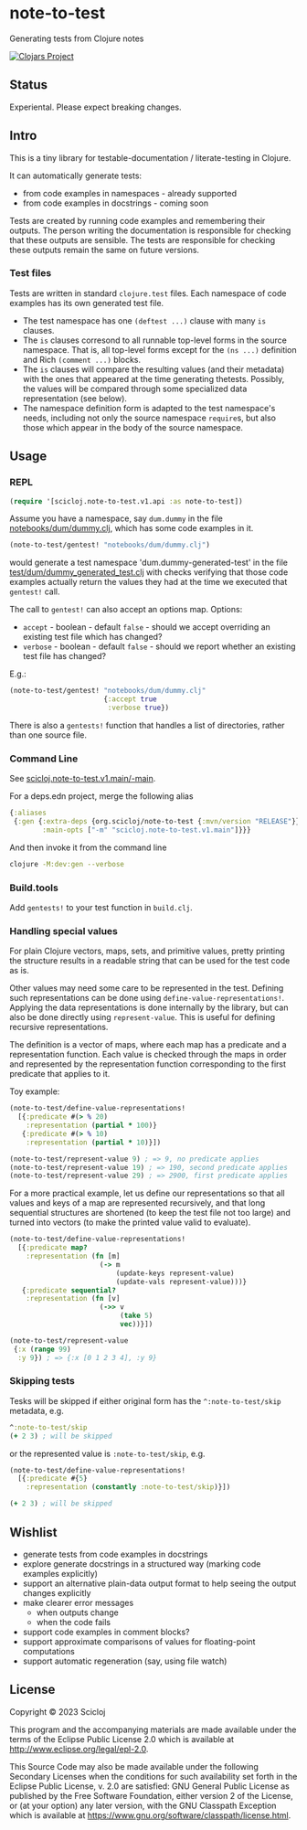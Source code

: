 # note-to-test

Generating tests from Clojure notes

[![Clojars Project](https://img.shields.io/clojars/v/org.scicloj/note-to-test.svg)](https://clojars.org/org.scicloj/note-to-test)

## Status
Experiental. Please expect breaking changes.

## Intro

This is a tiny library for testable-documentation / literate-testing in Clojure.

It can automatically generate tests:
- from code examples in namespaces - already supported
- from code examples in docstrings - coming soon 

Tests are created by running code examples and remembering their outputs. The person writing the documentation is responsible for checking that these outputs are sensible. The tests are responsible for checking these outputs remain the same on future versions.

### Test files
Tests are written in standard `clojure.test` files. Each namespace of code examples has its own generated test file. 
* The test namespace has one `(deftest ...)` clause with many `is` clauses.
* The `is` clauses corresond to all runnable top-level forms in the source namespace. That is, all top-level forms except for the `(ns ...)` definition and Rich `(comment ...)` blocks. 
* The `is` clauses will compare the resulting values (and their metadata) with the ones that appeared at the time generating thetests. Possibly, the values will be compared through some specialized data representation (see below).
* The namespace definition form is adapted to the test namespace's needs, including not only the source namespace `require`s, but also those which appear in the body of the source namespace.

## Usage

### REPL

```clj
(require '[scicloj.note-to-test.v1.api :as note-to-test])
```

Assume you have a namespace, say `dum.dummy` in the file [notebooks/dum/dummy.clj](notebooks/dum/dummy.clj), which has some code examples in it.

```clj
(note-to-test/gentest! "notebooks/dum/dummy.clj")
```
would generate a test namespace 'dum.dummy-generated-test' in the file [test/dum/dummy_generated_test.clj](test/dum/dummy_generated_test.clj) with checks verifying that those code examples actually return the values they had at the time we executed that `gentest!` call.

The call to `gentest!` can also accept an options map.
Options:
- `accept` - boolean - default `false` - should we accept overriding an existing test file which has changed?
- `verbose` - boolean - default `false` - should we report whether an existing test file has changed?

E.g.:
```clj
(note-to-test/gentest! "notebooks/dum/dummy.clj"
                       {:accept true
                        :verbose true})
```

There is also a `gentests!` function that handles a list of directories, rather than one source file.

### Command Line

See [scicloj.note-to-test.v1.main/-main](src/scicloj/note_to_test/v1/main).

For a deps.edn project, merge the following alias

```clojure
{:aliases
 {:gen {:extra-deps {org.scicloj/note-to-test {:mvn/version "RELEASE"}}
        :main-opts ["-m" "scicloj.note-to-test.v1.main"]}}}
```

And then invoke it from the command line

```sh
clojure -M:dev:gen --verbose
```

### Build.tools

Add `gentests!` to your test function in `build.clj`.

### Handling special values

For plain Clojure vectors, maps, sets, and primitive values, pretty printing the structure results in a readable string that can be used for the test code as is.

Other values may need some care to be represented in the test. Defining such representations can be done using `define-value-representations!`. Applying the data representations is done internally by the library, but can also be done directly using `represent-value`. This is useful for defining recursive representations.

The definition is a vector of maps, where each map has a predicate and a representation function. Each value is checked through the maps in order and represented by the representation function corresponding to the first predicate that applies to it.

Toy example:
```clj
(note-to-test/define-value-representations!
  [{:predicate #(> % 20)
    :representation (partial * 100)}
   {:predicate #(> % 10)
    :representation (partial * 10)}])

(note-to-test/represent-value 9) ; => 9, no predicate applies
(note-to-test/represent-value 19) ; => 190, second predicate applies
(note-to-test/represent-value 29) ; => 2900, first predicate applies
```

For a more practical example, let us define our representations so that all values and keys of a map are represented recursively, and that long sequential structures are shortened (to keep the test file not too large) and turned into vectors (to make the printed value valid to evaluate).

```clj
(note-to-test/define-value-representations!
  [{:predicate map?
    :representation (fn [m]
                      (-> m
                          (update-keys represent-value)
                          (update-vals represent-value)))}
   {:predicate sequential?
    :representation (fn [v]
                      (->> v
                           (take 5)
                           vec))}])

(note-to-test/represent-value
 {:x (range 99)
  :y 9}) ; => {:x [0 1 2 3 4], :y 9}
```
### Skipping tests
Tesks will be skipped if either original form has the `^:note-to-test/skip` metadata, e.g.

```clj
^:note-to-test/skip
(+ 2 3) ; will be skipped
```
or the represented value is `:note-to-test/skip`, e.g.
```clj
(note-to-test/define-value-representations!
  [{:predicate #{5}
    :representation (constantly :note-to-test/skip)}])

(+ 2 3) ; will be skipped
```

## Wishlist
- generate tests from code examples in docstrings
- explore generate docstrings in a structured way (marking code examples explicitly)
- support an alternative plain-data output format to help seeing the output changes explicitly
- make clearer error messages
  - when outputs change
  - when the code fails
- support code examples in comment blocks?
- support approximate comparisons of values for floating-point computations
- support automatic regeneration (say, using file watch)

## License

Copyright © 2023 Scicloj

This program and the accompanying materials are made available under the
terms of the Eclipse Public License 2.0 which is available at
http://www.eclipse.org/legal/epl-2.0.

This Source Code may also be made available under the following Secondary
Licenses when the conditions for such availability set forth in the Eclipse
Public License, v. 2.0 are satisfied: GNU General Public License as published by
the Free Software Foundation, either version 2 of the License, or (at your
option) any later version, with the GNU Classpath Exception which is available
at https://www.gnu.org/software/classpath/license.html.

